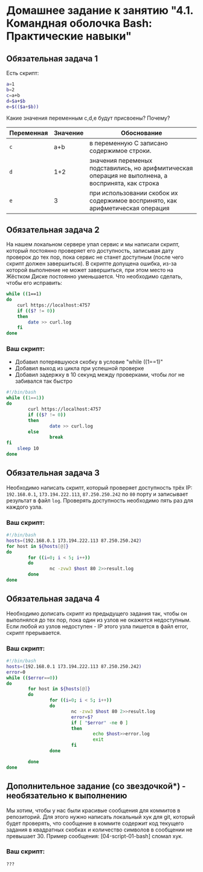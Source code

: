 
# Домашнее задание к занятию "4.1. Командная оболочка Bash: Практические навыки"

## Обязательная задача 1

Есть скрипт:
```bash
a=1
b=2
c=a+b
d=$a+$b
e=$(($a+$b))
```

Какие значения переменным c,d,e будут присвоены? Почему?

| Переменная  | Значение | Обоснование |
| ------------- | ------------- | ------------- |
| `c`  | a+b  | в переменную С записано содержимое строки.  |
| `d`  | 1+2  | значения переменых подставились, но арифмитическая операция не выполнена, а воспринята, как строка |
| `e`  | 3  | при использовании скобок их содержимое воспринято, как арифметическая операция |


## Обязательная задача 2
На нашем локальном сервере упал сервис и мы написали скрипт, который постоянно проверяет его доступность, записывая дату проверок до тех пор, пока сервис не станет доступным (после чего скрипт должен завершиться). В скрипте допущена ошибка, из-за которой выполнение не может завершиться, при этом место на Жёстком Диске постоянно уменьшается. Что необходимо сделать, чтобы его исправить:
```bash
while ((1==1)
do
	curl https://localhost:4757
	if (($? != 0))
	then
		date >> curl.log
	fi
done
```

### Ваш скрипт: 
- Добавил потерявшуюся скобку в условие "while ((1==1)"
- Добавил выход из цикла при успешной проверке
- Добавил задержку в 10 секунд между проверками, чтобы лог не забивался так быстро
```bash
#!/bin/bash
while ((1==1))
do
        curl https://localhost:4757
        if (($? != 0))
        then
                date >> curl.log
        else
                break
fi
	sleep 10
done
```

## Обязательная задача 3
Необходимо написать скрипт, который проверяет доступность трёх IP: `192.168.0.1`, `173.194.222.113`, `87.250.250.242` по `80` порту и записывает результат в файл `log`. Проверять доступность необходимо пять раз для каждого узла.

### Ваш скрипт:
```bash
#!/bin/bash
hosts=(192.168.0.1 173.194.222.113 87.250.250.242)
for host in ${hosts[@]}
do
        for ((i=0; i < 5; i++))
        do
                nc -zvw3 $host 80 2>>result.log
        done
done
```

## Обязательная задача 4
Необходимо дописать скрипт из предыдущего задания так, чтобы он выполнялся до тех пор, пока один из узлов не окажется недоступным. Если любой из узлов недоступен - IP этого узла пишется в файл error, скрипт прерывается.

### Ваш скрипт:
```bash
#!/bin/bash
hosts=(192.168.0.1 173.194.222.113 87.250.250.242)
error=0
while (($error==0))
do
        for host in ${hosts[@]}
        do
                for ((i=0; i < 5; i++))
                do
                        nc -zvw3 $host 80 2>>result.log
                        error=$?
                        if [ "$error" -ne 0 ]
                        then
                                echo $host>>error.log
                                exit
                        fi
                done 

        done
done

```

## Дополнительное задание (со звездочкой*) - необязательно к выполнению

Мы хотим, чтобы у нас были красивые сообщения для коммитов в репозиторий. Для этого нужно написать локальный хук для git, который будет проверять, что сообщение в коммите содержит код текущего задания в квадратных скобках и количество символов в сообщении не превышает 30. Пример сообщения: \[04-script-01-bash\] сломал хук.

### Ваш скрипт:
```bash
???
```
